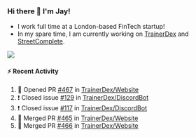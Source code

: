 ### Hi there 👋 I'm Jay!
* I work full time at a London-based FinTech startup!
* In my spare time, I am currently working on [TrainerDex](https://www.github.com/TrainerDex) and [StreetComplete](https://github.com/streetcomplete/StreetComplete).

[<img src="https://github-readme-stats.vercel.app/api/wakatime?username=TurnrDev&layout=compact&custom_title=Last 7 Days Language Breakdown" />](https://wakatime.com/@TurnrDev)  

#### :zap: Recent Activity
<!--START_SECTION:activity-->
1. 💪 Opened PR [#467](https://github.com/TrainerDex/Website/pull/467) in [TrainerDex/Website](https://github.com/TrainerDex/Website)
2. ❗️ Closed issue [#129](https://github.com/TrainerDex/DiscordBot/issues/129) in [TrainerDex/DiscordBot](https://github.com/TrainerDex/DiscordBot)
3. ❗️ Closed issue [#117](https://github.com/TrainerDex/DiscordBot/issues/117) in [TrainerDex/DiscordBot](https://github.com/TrainerDex/DiscordBot)
4. 🎉 Merged PR [#465](https://github.com/TrainerDex/Website/pull/465) in [TrainerDex/Website](https://github.com/TrainerDex/Website)
5. 🎉 Merged PR [#466](https://github.com/TrainerDex/Website/pull/466) in [TrainerDex/Website](https://github.com/TrainerDex/Website)
<!--END_SECTION:activity-->
